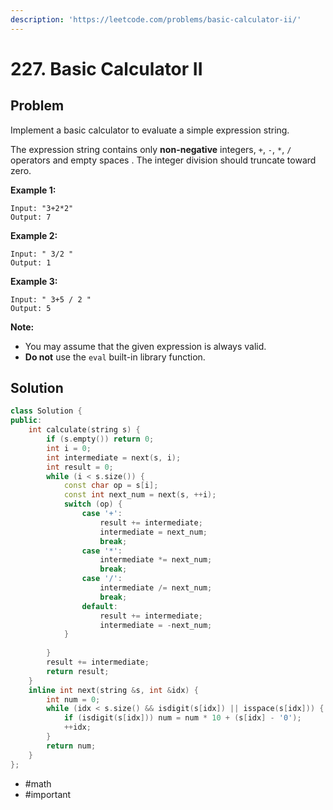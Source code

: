 ```yaml
---
description: 'https://leetcode.com/problems/basic-calculator-ii/'
---
```


# 227. Basic Calculator II

## Problem

Implement a basic calculator to evaluate a simple expression string.

The expression string contains only **non-negative** integers, `+`, `-`, `*`, `/` operators and empty spaces . The integer division should truncate toward zero.

**Example 1:**

```text
Input: "3+2*2"
Output: 7
```

**Example 2:**

```text
Input: " 3/2 "
Output: 1
```

**Example 3:**

```text
Input: " 3+5 / 2 "
Output: 5
```

**Note:**

* You may assume that the given expression is always valid.
* **Do not** use the `eval` built-in library function.

## Solution

```cpp
class Solution {
public:
    int calculate(string s) {
        if (s.empty()) return 0;
        int i = 0;
        int intermediate = next(s, i);
        int result = 0;
        while (i < s.size()) {
            const char op = s[i];
            const int next_num = next(s, ++i);
            switch (op) {
                case '+':
                    result += intermediate;
                    intermediate = next_num;
                    break;
                case '*':
                    intermediate *= next_num;
                    break;
                case '/':
                    intermediate /= next_num;
                    break;
                default:
                    result += intermediate;
                    intermediate = -next_num;
            }
            
        }
        result += intermediate;
        return result;
    }
    inline int next(string &s, int &idx) {
        int num = 0;
        while (idx < s.size() && isdigit(s[idx]) || isspace(s[idx])) {
            if (isdigit(s[idx])) num = num * 10 + (s[idx] - '0');
            ++idx;
        }
        return num;
    }
};

```

* \#math
* \#important


